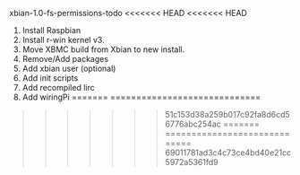 xbian-1.0-fs-permissions-todo
<<<<<<< HEAD
<<<<<<< HEAD

1. Install Raspbian
2. Install r-win kernel v3.
3. Move XBMC build from Xbian to new install.
4. Remove/Add packages
5. Add xbian user (optional)
6. Add init scripts
7. Add recompiled lirc
8. Add wiringPi
=======
=============================
>>>>>>> 51c153d38a259b017c92fa8d6cd56776abc254ac
=======
=============================
>>>>>>> 69011781ad3c4c73ce4bd40e21cc5972a5361fd9
